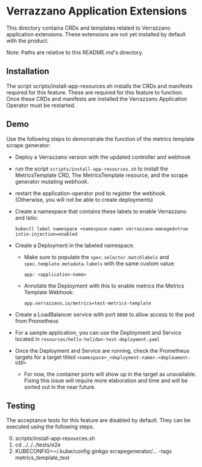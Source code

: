 # Verrazzano Application Extensions

This directory contains CRDs and templates related to Verrazzano application extensions.
These extensions are not yet installed by default with the product.

Note: Paths are relative to this README.md's directory.

## Installation
The script scripts/install-app-resources.sh installs the CRDs and manifests required for this feature.
These are required for this feature to function.
Once these CRDs and manifests are installed the Verrazzano Application Operator must be restarted.

## Demo
Use the following steps to demonstrate the function of the metrics template scrape generator:

- Deploy a Verrazzano version with the updated controller and webhook
  
- run the script `scripts/install-app-resources.sh`
  to install the MetricsTemplate CRD, The MetricsTemplate resource, and the scrape generator mutating webhook.
  
- restart the application-operator pod to register the webhook. 
  (Otherwise, you will not be able to create deployments)
  
- Create a namespace that contains these labels to enable Verrazzano and Istio:
  
  `kubectl label namespace <namespace-name> verrazzano-managed=true istio-injection=enabled`
  
- Create a Deployment in the labeled namespace. 
  - Make sure to populate the `spec.selector.matchlabels` and `spec.template.metadata.labels` with the same custom value:
  
    `app: <application-name>`
  - Annotate the Deployment with this to enable metrics the Metrics Template Webhook:
    
    `app.verrazzano.io/metrics=test-metrics-template`
    
- Create a LoadBalancer service with port `8080` to allow access to the pod from Prometheus
  
- For a sample application, you can use the Deployment and Service located in `resources/hello-helidon-test-deployment.yaml`

- Once the Deployment and Service are running, check the Prometheus targets for a target titled `<namespace>_<deployment-name>-<deploument-UID>`
  - For now, the container ports will show up in the target as unavailable. 
    Fixing this issue will require more elaboration and time and will be sorted out in the near future.
    
## Testing
The acceptance tests for this feature are disabled by default.
They can be executed using the following steps.

0. scripts/install-app-resources.sh
0. cd ../../../tests/e2e
0. KUBECONFIG=~/.kube/config ginkgo scrapegenerator/... -tags metrics_template_test

